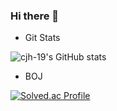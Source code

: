 ### Hi there 👋
<!--
**cjh-19/cjh-19** is a ✨ _special_ ✨ repository because its `README.md` (this file) appears on your GitHub profile.

Here are some ideas to get you started:

- 🔭 I’m currently working on ...
- 🌱 I’m currently learning ...
- 👯 I’m looking to collaborate on ...
- 🤔 I’m looking for help with ...
- 💬 Ask me about ...
- 📫 How to reach me: ...
- 😄 Pronouns: ...
- ⚡ Fun fact: ...
-->
- Git Stats

![cjh-19's GitHub stats](https://github-readme-stats.vercel.app/api?username=cjh-19&show_icons=true&theme=tokyonight)

- BOJ

[![Solved.ac Profile](http://mazassumnida.wtf/api/generate_badge?boj=gns8812)](https://solved.ac/gns8812)
